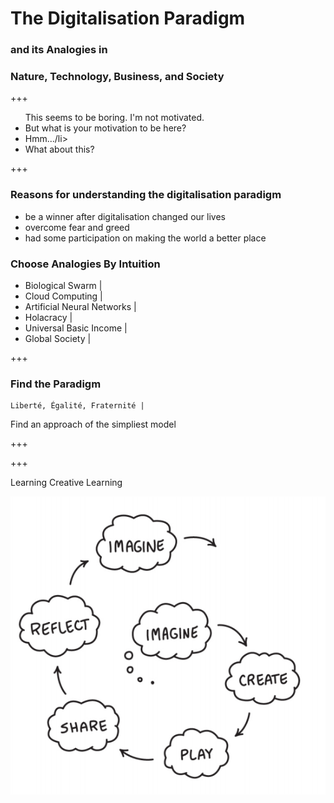 # The Digitalisation Paradigm

### and its Analogies in
### Nature, Technology, Business, and Society

+++

<ul>
  <li class="fragment" style="list-style-type: none;">This seems to be boring. I'm not motivated.</li>
  <li class="fragment">But what is your motivation to be here?</li>
  <li class="fragment">Hmm.../li>
  <li class="fragment">What about this?</li>
</ul>

+++

### Reasons for understanding the digitalisation paradigm

- be a winner after digitalisation changed our lives
- overcome fear and greed
- had some participation on making the world a better place



### Choose Analogies By Intuition

- Biological Swarm |
- Cloud Computing |
- Artificial Neural Networks |
- Holacracy |
- Universal Basic Income |
- Global Society |

+++

### Find the Paradigm

```
Liberté, Égalité, Fraternité |
```


Find an approach of the simpliest model

+++


+++

Learning Creative Learning

![Learning Creative Learning](assets/image/learningCreativeLearning.png)
